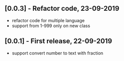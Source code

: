 ## [0.0.3] - Refactor code, 23-09-2019
* refactor code for multiple language
* support from 1-999 only on new class

## [0.0.1] - First release, 22-09-2019
* support convert number to text with fraction
